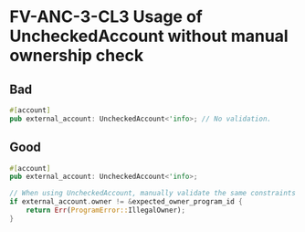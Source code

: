 # FV-ANC-3-CL3 Usage of UncheckedAccount without manual ownership check

## Bad


```rust
#[account]
pub external_account: UncheckedAccount<'info>; // No validation.
```

## Good


```rust
#[account]
pub external_account: UncheckedAccount<'info>;

// When using UncheckedAccount, manually validate the same constraints Anchor enforces automatically.
if external_account.owner != &expected_owner_program_id {
    return Err(ProgramError::IllegalOwner);
}
```
